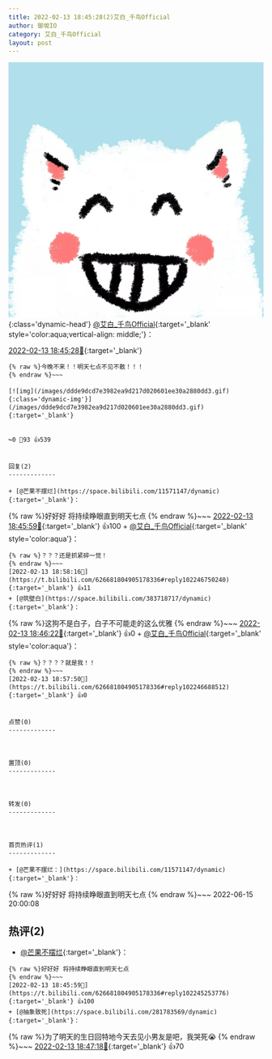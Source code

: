```yaml
---
title: 2022-02-13 18:45:28(2)艾白_千鸟Official
author: 御坂IO
category: 艾白_千鸟Official
layout: post
---
```


![img](/images/9ae8b9445fd0665cc014d9080156a45271be73c6.jpg){:class='dynamic-head'}
[@艾白_千鸟Official](https://space.bilibili.com/334537711/dynamic){:target='_blank' style='color:aqua;vertical-align: middle;'}：

[2022-02-13 18:45:28🔗](https://t.bilibili.com/626681804905178336){:target='_blank'}

~~~
{% raw %}今晚不来！！明天七点不见不散！！！
{% endraw %}~~~

[![img](/images/ddde9dcd7e3982ea9d217d020601ee30a2880dd3.gif){:class='dynamic-img'}](/images/ddde9dcd7e3982ea9d217d020601ee30a2880dd3.gif){:target='_blank'}


↪️0 💬93 👍539


回复(2)
-------------

+ [@芒果不摆烂](https://space.bilibili.com/11571147/dynamic){:target='_blank'}：
~~~
{% raw %}好好好 将持续睁眼直到明天七点
{% endraw %}~~~
[2022-02-13 18:45:59🔗](https://t.bilibili.com/626681804905178336#reply102245253776){:target='_blank'} 👍100
    + [@艾白_千鸟Official](https://space.bilibili.com/334537711/dynamic){:target='_blank' style='color:aqua'}：
~~~
{% raw %}？？？还是抓紧碎一觉！
{% endraw %}~~~
[2022-02-13 18:58:16🔗](https://t.bilibili.com/626681804905178336#reply102246750240){:target='_blank'} 👍11
+ [@筑壁白](https://space.bilibili.com/383718717/dynamic){:target='_blank'}：
~~~
{% raw %}这狗不是白子，白子不可能走的这么优雅
{% endraw %}~~~
[2022-02-13 18:46:22🔗](https://t.bilibili.com/626681804905178336#reply102245299888){:target='_blank'} 👍0
    + [@艾白_千鸟Official](https://space.bilibili.com/334537711/dynamic){:target='_blank' style='color:aqua'}：
~~~
{% raw %}？？？？就是我！！
{% endraw %}~~~
[2022-02-13 18:57:50🔗](https://t.bilibili.com/626681804905178336#reply102246688512){:target='_blank'} 👍0


点赞(0)
-------------



置顶(0)
-------------



转发(0)
-------------



首页热评(1)
-------------

+ [@芒果不摆烂：](https://space.bilibili.com/11571147/dynamic){:target='_blank'}：
~~~
{% raw %}好好好 将持续睁眼直到明天七点
{% endraw %}~~~
2022-06-15 20:00:08


热评(2)
-------------

+ [@芒果不摆烂](https://space.bilibili.com/11571147/dynamic){:target='_blank'}：
~~~
{% raw %}好好好 将持续睁眼直到明天七点
{% endraw %}~~~
[2022-02-13 18:45:59🔗](https://t.bilibili.com/626681804905178336#reply102245253776){:target='_blank'} 👍100
+ [@抽象致死](https://space.bilibili.com/281783569/dynamic){:target='_blank'}：
~~~
{% raw %}为了明天的生日回特地今天去见小男友是吧，我哭死😭
{% endraw %}~~~
[2022-02-13 18:47:18🔗](https://t.bilibili.com/626681804905178336#reply102245389952){:target='_blank'} 👍70



